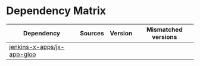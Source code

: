 # Dependency Matrix

Dependency | Sources | Version | Mismatched versions
---------- | ------- | ------- | -------------------
[jenkins-x-apps/jx-app-gloo](https://github.com/jenkins-x-apps/jx-app-gloo.git) |  | []() | 
